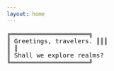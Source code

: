 ```yaml
---
layout: home
---
```


<tt>
╔═════════════════════╗ <br/>
║&nbsp;Greetings, travelers. ║║║   <br/>
║                          ║ <br/> 
║&nbsp;Shall we explore realms? <br/>
╚═════════════════════╝
</tt>
